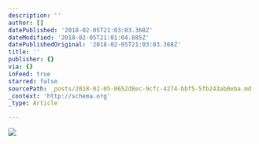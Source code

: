 ```yaml
---
description: ''
author: []
datePublished: '2018-02-05T21:03:03.368Z'
dateModified: '2018-02-05T21:01:04.885Z'
datePublishedOriginal: '2018-02-05T21:03:03.368Z'
title: ''
publisher: {}
via: {}
inFeed: true
starred: false
sourcePath: _posts/2018-02-05-0652d8ec-9cfc-4274-bbf5-5fb243ab0eba.md
_context: 'http://schema.org'
_type: Article

---
```

![](https://the-grid-user-content.s3-us-west-2.amazonaws.com/d75c420b-48dd-42b7-878f-68ed1db97a6a.jpg)
